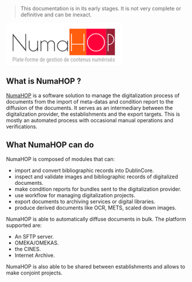 > This documentation is in its early stages. It is not very complete or definitive and can be inexact.

<div style="background-color: var(--nh-white); max-width: fit-content;">
    <img src="./assets/numahop_logo.png" alt="The NumaHOP logo" />
</div>

## What is NumaHOP ?
[NumaHOP][1] is a software solution to manage the digitalization process of documents from the import of meta-datas and condition report to the diffusion of the documents. It serves as an intermediary between the digitalization provider, the establishments and the export targets. This is mostly an automated process with occasional manual operations and verifications.

  [1]: https://www.numahop.fr/

## What NumaHOP can do

NumaHOP is composed of modules that can:

- import and convert bibliographic records into DublinCore.
- inspect and validate images and bibliographic records of digitalized documents.
- make condition reports for bundles sent to the digitalization provider.
- use workflow for managing digitalization projects.
- export documents to archiving services or digital libraries.
- produce derived documents like OCR, METS, scaled down images.

NumaHOP is able to automatically diffuse documents in bulk. The platform supported are:

- An SFTP server.
- OMEKA/OMEKAS.
- the CINES.
- Internet Archive.

NumaHOP is also able to be shared between establishments and allows to make conjoint projects.


